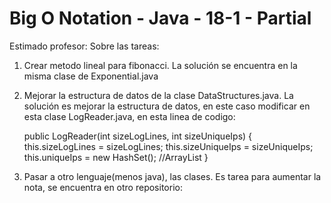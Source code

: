 # Big O Notation - Java - 18-1 - Partial
Estimado profesor:
Sobre las tareas:
1. Crear metodo lineal para fibonacci. La solución se encuentra en la misma clase de Exponential.java
2. Mejorar la estructura de datos de la clase DataStructures.java. La solución es mejorar la estructura de datos, en este caso modificar en esta clase LogReader.java, en esta linea de codigo:
  
    public LogReader(int sizeLogLines, int sizeUniqueIps) {
        this.sizeLogLines = sizeLogLines;
        this.sizeUniqueIps = sizeUniqueIps;
        this.uniqueIps = new HashSet<String>(); //ArrayList
    }
  3. Pasar a otro lenguaje(menos java), las clases. Es tarea para aumentar la nota, se encuentra en otro repositorio: 
